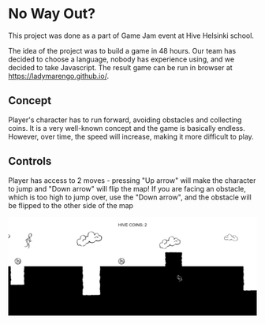 # No Way Out?

This project was done as a part of Game Jam event at Hive Helsinki school.

The idea of the project was to build a game in 48 hours. Our team has decided to choose a language, nobody has experience using, and we decided to take Javascript.
The result game can be run in browser at <a href="https://ladymarengo.github.io/">https://ladymarengo.github.io/.

## Concept
  Player's character has to run forward, avoiding obstacles and collecting coins. It is a very well-known concept and the game is basically endless. However, over time, the speed will increase, making it more difficult to play.
  
## Controls
  Player has access to 2 moves - pressing "Up arrow" will make the character to jump and "Down arrow" will flip the map! If you are facing an obstacle, which is too high to jump over, use the "Down arrow", and the obstacle will be flipped to the other side of the map

  ![demo](demo_nowayout.webp)
